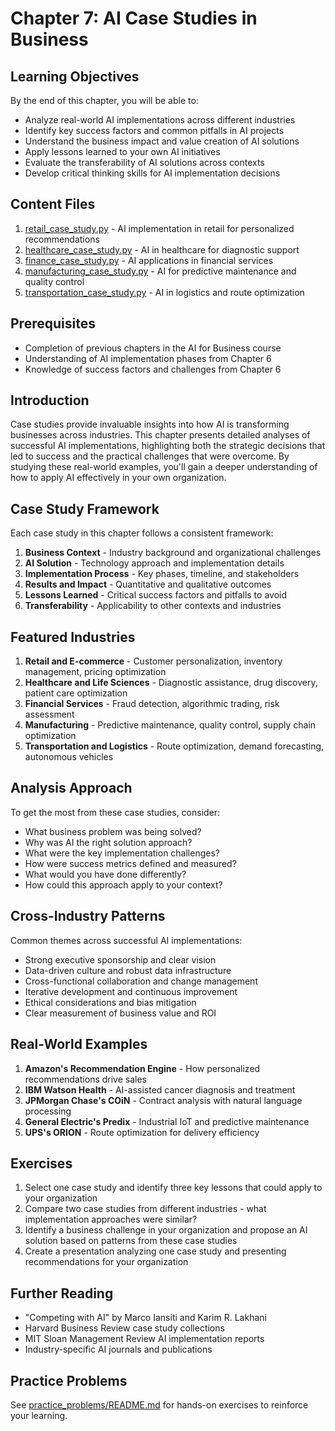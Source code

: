 # Chapter 7: AI Case Studies in Business

## Learning Objectives
By the end of this chapter, you will be able to:
- Analyze real-world AI implementations across different industries
- Identify key success factors and common pitfalls in AI projects
- Understand the business impact and value creation of AI solutions
- Apply lessons learned to your own AI initiatives
- Evaluate the transferability of AI solutions across contexts
- Develop critical thinking skills for AI implementation decisions

## Content Files
1. [retail_case_study.py](retail_case_study.py) - AI implementation in retail for personalized recommendations
2. [healthcare_case_study.py](healthcare_case_study.py) - AI in healthcare for diagnostic support
3. [finance_case_study.py](finance_case_study.py) - AI applications in financial services
4. [manufacturing_case_study.py](manufacturing_case_study.py) - AI for predictive maintenance and quality control
5. [transportation_case_study.py](transportation_case_study.py) - AI in logistics and route optimization

## Prerequisites
- Completion of previous chapters in the AI for Business course
- Understanding of AI implementation phases from Chapter 6
- Knowledge of success factors and challenges from Chapter 6

## Introduction
Case studies provide invaluable insights into how AI is transforming businesses across industries. This chapter presents detailed analyses of successful AI implementations, highlighting both the strategic decisions that led to success and the practical challenges that were overcome. By studying these real-world examples, you'll gain a deeper understanding of how to apply AI effectively in your own organization.

## Case Study Framework
Each case study in this chapter follows a consistent framework:
1. **Business Context** - Industry background and organizational challenges
2. **AI Solution** - Technology approach and implementation details
3. **Implementation Process** - Key phases, timeline, and stakeholders
4. **Results and Impact** - Quantitative and qualitative outcomes
5. **Lessons Learned** - Critical success factors and pitfalls to avoid
6. **Transferability** - Applicability to other contexts and industries

## Featured Industries
1. **Retail and E-commerce** - Customer personalization, inventory management, pricing optimization
2. **Healthcare and Life Sciences** - Diagnostic assistance, drug discovery, patient care optimization
3. **Financial Services** - Fraud detection, algorithmic trading, risk assessment
4. **Manufacturing** - Predictive maintenance, quality control, supply chain optimization
5. **Transportation and Logistics** - Route optimization, demand forecasting, autonomous vehicles

## Analysis Approach
To get the most from these case studies, consider:
- What business problem was being solved?
- Why was AI the right solution approach?
- What were the key implementation challenges?
- How were success metrics defined and measured?
- What would you have done differently?
- How could this approach apply to your context?

## Cross-Industry Patterns
Common themes across successful AI implementations:
- Strong executive sponsorship and clear vision
- Data-driven culture and robust data infrastructure
- Cross-functional collaboration and change management
- Iterative development and continuous improvement
- Ethical considerations and bias mitigation
- Clear measurement of business value and ROI

## Real-World Examples
1. **Amazon's Recommendation Engine** - How personalized recommendations drive sales
2. **IBM Watson Health** - AI-assisted cancer diagnosis and treatment
3. **JPMorgan Chase's COiN** - Contract analysis with natural language processing
4. **General Electric's Predix** - Industrial IoT and predictive maintenance
5. **UPS's ORION** - Route optimization for delivery efficiency

## Exercises
1. Select one case study and identify three key lessons that could apply to your organization
2. Compare two case studies from different industries - what implementation approaches were similar?
3. Identify a business challenge in your organization and propose an AI solution based on patterns from these case studies
4. Create a presentation analyzing one case study and presenting recommendations for your organization

## Further Reading
- "Competing with AI" by Marco Iansiti and Karim R. Lakhani
- Harvard Business Review case study collections
- MIT Sloan Management Review AI implementation reports
- Industry-specific AI journals and publications

## Practice Problems
See [practice_problems/README.md](practice_problems/README.md) for hands-on exercises to reinforce your learning.